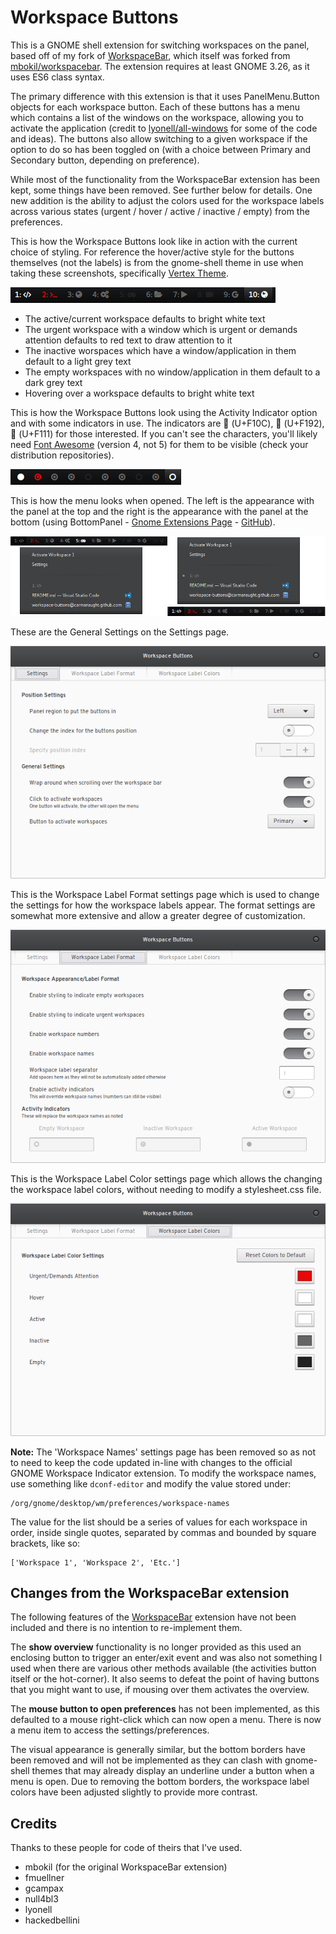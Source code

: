 # Workspace Buttons

This is a GNOME shell extension for switching workspaces on the panel, based off of my fork of [WorkspaceBar](https://gitlab.com/carmanaught/workspacebar), which itself was forked from [mbokil/workspacebar](https://github.com/mbokil/workspacebar). The extension requires at least GNOME 3.26, as it uses ES6 class syntax.

The primary difference with this extension is that it uses PanelMenu.Button objects for each workspace button. Each of these buttons has a menu which contains a list of the windows on the workspace, allowing you to activate the application (credit to [lyonell/all-windows](https://github.com/lyonel/all-windows) for some of the code and ideas). The buttons also allow switching to a given workspace if the option to do so has been toggled on (with a choice between Primary and Secondary button, depending on preference).

While most of the functionality from the WorkspaceBar extension has been kept, some things have been removed. See further below for details. One new addition is the ability to adjust the colors used for the workspace labels across various states (urgent / hover / active / inactive / empty) from the preferences.

This is how the Workspace Buttons look like in action with the current choice of styling. For reference the hover/active style for the buttons themselves (not the labels) is from the gnome-shell theme in use when taking these screenshots, specifically [Vertex Theme](https://github.com/horst3180/vertex-theme).

![Workspace Buttons in action](./screenshots/workspace-buttons-names.png?raw=true)
- The active/current workspace defaults to bright white text
- The urgent workspace with a window which is urgent or demands attention defaults to red text to draw attention to it
- The inactive worspaces which have a window/application in them default to a light grey text
- The empty workspaces with no window/application in them default to a dark grey text
- Hovering over a workspace defaults to bright white text

This is how the Workspace Buttons look using the Activity Indicator option and with some indicators in use. The indicators are  (U+F10C),  (U+F192),  (U+F111) for those interested. If you can't see the characters, you'll likely need [Font Awesome](http://fontawesome.io/icons/) (version 4, not 5) for them to be visible (check your distribution repositories).

![Workspace Buttons in action with activity indicators](./screenshots/workspace-buttons-indicators.png?raw=true)

This is how the menu looks when opened. The left is the appearance with the panel at the top and the right is the appearance with the panel at the bottom (using BottomPanel - [Gnome Extensions Page](https://extensions.gnome.org/extension/949/bottompanel/) - [GitHub](https://github.com/Thoma5/gnome-shell-extension-bottompanel)).

![Workspace Buttons with the menu open](./screenshots/workspace-buttons-menus.png?raw=true)

These are the General Settings on the Settings page.

![Workspace Buttons - General Settings](./screenshots/settings-general.png?raw=true)

This is the Workspace Label Format settings page which is used to change the settings for how the workspace labels appear. The format settings are somewhat more extensive and allow a greater degree of customization.

![Workspace Buttons - Workspace Label Format](./screenshots/settings-workspace-label-format.png?raw=true)

This is the Workspace Label Color settings page which allows the changing the workspace label colors, without needing to modify a stylesheet.css file.

![Workspace Buttons - Workspace Label Colors](./screenshots/settings-workspace-label-colors.png?raw=true)

**Note:** The 'Workspace Names' settings page has been removed so as not to need to keep the code updated in-line with changes to the official GNOME Workspace Indicator extension. To modify the workspace names, use something like `dconf-editor` and modify the value stored under:

```
/org/gnome/desktop/wm/preferences/workspace-names
```

The value for the list should be a series of values for each workspace in order, inside single quotes, separated by commas and bounded by square brackets, like so:

```
['Workspace 1', 'Workspace 2', 'Etc.']
```

## Changes from the WorkspaceBar extension

The following features of the [WorkspaceBar](https://gitlab.com/carmanaught/workspacebar) extension have not been included and there is no intention to re-implement them.

The **show overview** functionality is no longer provided as this used an enclosing button to trigger an enter/exit event and was also not something I used when there are various other methods available (the activities button itself or the hot-corner). It also seems to defeat the point of having buttons that you might want to use, if mousing over them activates the overview.

The **mouse button to open preferences** has not been implemented, as this defaulted to a mouse right-click which can now open a menu. There is now a menu item to access the settings/preferences.

The visual appearance is generally similar, but the bottom borders have been removed and will not be implemented as they can clash with gnome-shell themes that may already display an underline under a button when a menu is open. Due to removing the bottom borders, the workspace label colors have been adjusted slightly to provide more contrast.

## Credits
Thanks to these people for code of theirs that I've used.
- mbokil (for the original WorkspaceBar extension)
- fmuellner
- gcampax
- null4bl3
- lyonell
- hackedbellini
